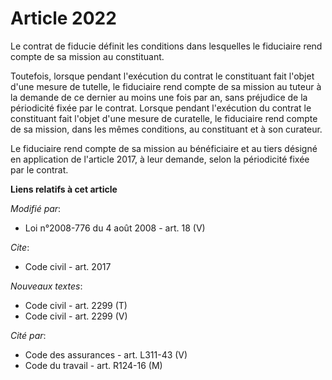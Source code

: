 # Article 2022

Le contrat de fiducie définit les conditions dans lesquelles le fiduciaire rend compte de sa mission au constituant.

Toutefois, lorsque pendant l'exécution du contrat le constituant fait l'objet d'une mesure de tutelle, le fiduciaire rend
compte de sa mission au tuteur à la demande de ce dernier au moins une fois par an, sans préjudice de la périodicité fixée
par le contrat. Lorsque pendant l'exécution du contrat le constituant fait l'objet d'une mesure de curatelle, le fiduciaire
rend compte de sa mission, dans les mêmes conditions, au constituant et à son curateur.

Le fiduciaire rend compte de sa mission au bénéficiaire et au tiers désigné en application de l'article 2017, à leur demande,
selon la périodicité fixée par le contrat.

**Liens relatifs à cet article**

_Modifié par_:

  - Loi n°2008-776 du 4 août 2008 - art. 18 (V)

_Cite_:

  - Code civil - art. 2017

_Nouveaux textes_:

  - Code civil - art. 2299 (T)
  - Code civil - art. 2299 (V)

_Cité par_:

  - Code des assurances - art. L311-43 (V)
  - Code du travail - art. R124-16 (M)
